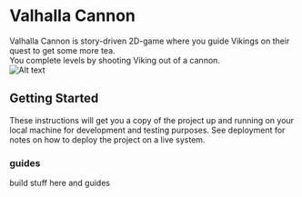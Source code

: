# Valhalla Cannon  

Valhalla Cannon is story-driven 2D-game where you guide Vikings on their quest to get some more tea.  
You complete levels by shooting Viking out of a cannon.  
![Alt text](/bin/Data/Urho2D/PrtSc/ValhallaCannon2.png?raw=true "Valhalla Cannon - landing menus")

## Getting Started

These instructions will get you a copy of the project up and running on your local machine for development and testing purposes. See deployment for notes on how to deploy the project on a live system.

### guides

build stuff here and guides
